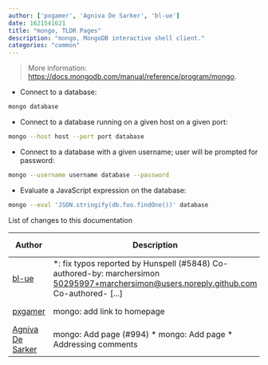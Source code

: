 ```yaml
---
author: ['pxgamer', 'Agniva De Sarker', 'bl-ue']
date: 1621541621
title: "mongo, TLDR Pages"
description: "mongo, MongoDB interactive shell client."
categories: "common"
---
```

> More information: <https://docs.mongodb.com/manual/reference/program/mongo>.

- Connect to a database:

```bash
mongo database
```

- Connect to a database running on a given host on a given port:

```bash
mongo --host host --port port database
```

- Connect to a database with a given username; user will be prompted for password:

```bash
mongo --username username database --password
```

- Evaluate a JavaScript expression on the database:

```bash
mongo --eval 'JSON.stringify(db.foo.findOne())' database
```
List of changes to this documentation


Author | Description | ISO 8601 Date | GitHub link
------|-----|-----|-----
[bl-ue](mailto:54780737+bl-ue@users.noreply.github.com) | *: fix typos reported by Hunspell (#5848) Co-authored-by: marchersimon <50295997+marchersimon@users.noreply.github.com> Co-authored- [...] | 2021-05-20T22:13:41 | [8ebd171d6f00](https://github.com/tldr-pages/tldr/commit/8ebd171d6f001698709fefc02b1fd5cc9f3a99c4)
[pxgamer](mailto:owzie123@gmail.com) | mongo: add link to homepage | 2019-06-04T21:29:40 | [516300ec0883](https://github.com/tldr-pages/tldr/commit/516300ec088397ed50b88832014636ff67435307)
[Agniva De Sarker](mailto:agnivade@yahoo.co.in) | mongo: Add page (#994) * mongo: Add page * Addressing comments | 2016-08-08T09:04:25 | [0d2e70625eb8](https://github.com/tldr-pages/tldr/commit/0d2e70625eb851f892ca176f372a19d9acb5e407)

